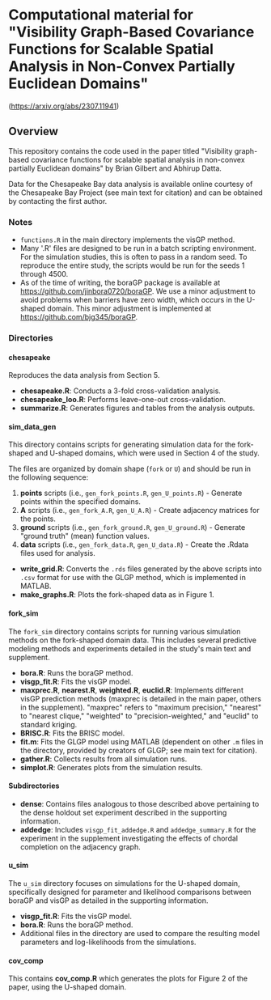 
# Computational material for "Visibility Graph-Based Covariance Functions for Scalable Spatial Analysis in Non-Convex Partially Euclidean Domains"
 (https://arxiv.org/abs/2307.11941)

## Overview

This repository contains the code used in the paper titled "Visibility graph-based covariance functions for scalable spatial analysis in non-convex partially Euclidean domains" by Brian Gilbert and Abhirup Datta.

Data for the Chesapeake Bay data analysis is available online courtesy of the Chesapeake Bay Project (see main text for citation) and can be obtained by contacting the first author.

### Notes

- `functions.R` in the main directory implements the visGP method.
- Many '.R' files are designed to be run in a batch scripting environment. For the simulation studies, this is often to pass in a random seed. To reproduce the entire study, the scripts would be run for the seeds 1 through 4500.
- As of the time of writing, the boraGP package is available at https://github.com/jinbora0720/boraGP. We use a minor adjustment to avoid problems when barriers have zero width, which occurs in the U-shaped domain. This minor adjustment is implemented at https://github.com/bjg345/boraGP.

### Directories

#### chesapeake 

Reproduces the data analysis from Section 5.

- **chesapeake.R**: Conducts a 3-fold cross-validation analysis.
- **chesapeake_loo.R**: Performs leave-one-out cross-validation.
- **summarize.R**: Generates figures and tables from the analysis outputs.
#### sim_data_gen

This directory contains scripts for generating simulation data for the fork-shaped and U-shaped domains, which were used in Section 4 of the study.

The files are organized by domain shape (`fork` or `U`) and should be run in the following sequence:

1. **points** scripts (i.e., `gen_fork_points.R`, `gen_U_points.R`) - Generate points within the specified domains.
2. **A** scripts (i.e., `gen_fork_A.R`, `gen_U_A.R`) - Create adjacency matrices for the points.
3. **ground** scripts (i.e., `gen_fork_ground.R`, `gen_U_ground.R`) - Generate "ground truth" (mean) function values.
4. **data** scripts (i.e., `gen_fork_data.R`, `gen_U_data.R`) - Create the .Rdata files used for analysis.

- **write_grid.R**: Converts the `.rds` files generated by the above scripts into `.csv` format for use with the GLGP method, which is implemented in MATLAB.
- **make_graphs.R**: Plots the fork-shaped data as in Figure 1.

#### fork_sim 
The `fork_sim` directory contains scripts for running various simulation methods on the fork-shaped domain data. This includes several predictive modeling methods and experiments detailed in the study's main text and supplement.
- **bora.R**: Runs the boraGP method.
- **visgp_fit.R**: Fits the visGP model.
- **maxprec.R**, **nearest.R**, **weighted.R**, **euclid.R**: Implements different visGP prediction methods (maxprec is detailed in the main paper, others in the supplement). "maxprec" refers to "maximum precision," "nearest" to "nearest clique," "weighted" to "precision-weighted," and "euclid" to standard kriging.
- **BRISC.R**: Fits the BRISC model.
- **fit.m**: Fits the GLGP model using MATLAB (dependent on other `.m` files in the directory, provided by creators of GLGP; see main text for citation).
- **gather.R**: Collects results from all simulation runs.
- **simplot.R**: Generates plots from the simulation results.

#### Subdirectories

- **dense**: Contains files analogous to those described above pertaining to the dense holdout set experiment described in the supporting information.
- **addedge**: Includes `visgp_fit_addedge.R` and `addedge_summary.R` for the experiment in the supplement investigating the effects of chordal completion on the adjacency graph.
#### u_sim

The `u_sim` directory focuses on simulations for the U-shaped domain, specifically designed for parameter and likelihood comparisons between boraGP and visGP as detailed in the supporting information.

- **visgp_fit.R**: Fits the visGP model.
- **bora.R**: Runs the boraGP method.
- Additional files in the directory are used to compare the resulting model parameters and log-likelihoods from the simulations.
#### cov_comp

This contains **cov_comp.R** which generates the plots for Figure 2 of the paper, using the U-shaped domain.



